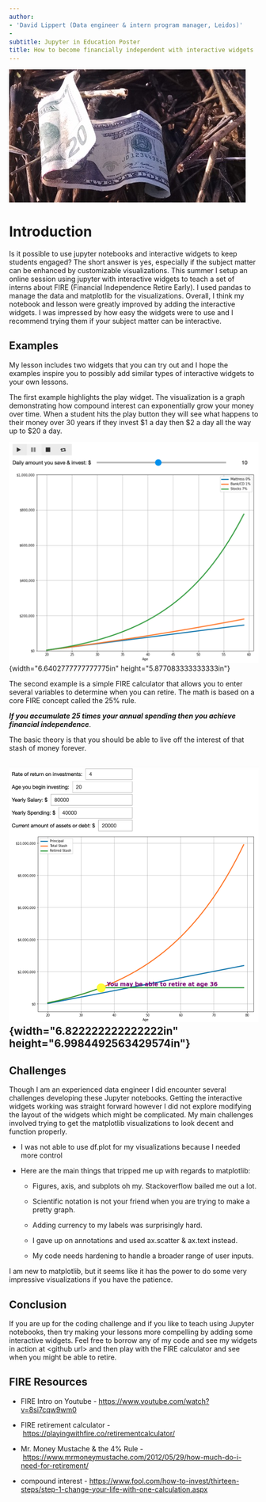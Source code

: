 ```yaml
---
author:
- 'David Lippert (Data engineer & intern program manager, Leidos)'
- 
subtitle: Jupyter in Education Poster
title: How to become financially independent with interactive widgets
---
```


![](media/cash.jpg)

Introduction
============

Is it possible to use jupyter notebooks and interactive widgets to keep
students engaged? The short answer is yes, especially if the subject
matter can be enhanced by customizable visualizations. This summer I
setup an online session using jupyter with interactive widgets to teach
a set of interns about FIRE (Financial Independence Retire Early). I
used pandas to manage the data and matplotlib for the visualizations.
Overall, I think my notebook and lesson were greatly improved by adding
the interactive widgets. I was impressed by how easy the widgets were to
use and I recommend trying them if your subject matter can be
interactive.

Examples
--------

My lesson includes two widgets that you can try out and I hope the
examples inspire you to possibly add similar types of interactive
widgets to your own lessons.

The first example highlights the play widget. The visualization is a
graph demonstrating how compound interest can exponentially grow your
money over time. When a student hits the play button they will see what
happens to their money over 30 years if they invest \$1 a day then \$2 a
day all the way up to \$20 a day.

![](media/fireplay_widget.png){width="6.6402777777777775in"
height="5.877083333333333in"}

The second example is a simple FIRE calculator that allows you to enter
several variables to determine when you can retire. The math is based on
a core FIRE concept called the 25% rule.

***If you accumulate 25 times your annual spending then you achieve
financial independence***.

The basic theory is that you should be able to live off the interest of
that stash of money forever.

![](media/firecalc_widget.png){width="6.822222222222222in" height="6.9984492563429574in"}
--------------------------------------------------------------------------------

Challenges
----------

Though I am an experienced data engineer I did encounter several
challenges developing these Jupyter notebooks. Getting the interactive
widgets working was straight forward however I did not explore modifying
the layout of the widgets which might be complicated. My main challenges
involved trying to get the matplotlib visualizations to look decent and
function properly.

-   I was not able to use df.plot for my visualizations because I needed
    more control

-   Here are the main things that tripped me up with regards to
    matplotlib:

    -   Figures, axis, and subplots oh my. Stackoverflow bailed me out a
        lot.

    -   Scientific notation is not your friend when you are trying to
        make a pretty graph.

    -   Adding currency to my labels was surprisingly hard.

    -   I gave up on annotations and used ax.scatter & ax.text instead.

    -   My code needs hardening to handle a broader range of user
        inputs.

I am new to matplotlib, but it seems like it has the power to do some
very impressive visualizations if you have the patience.

Conclusion
----------

If you are up for the coding challenge and if you like to teach using
Jupyter notebooks, then try making your lessons more compelling by
adding some interactive widgets. Feel free to borrow any of my code and
see my widgets in action at \<github url\> and then play with the FIRE
calculator and see when you might be able to retire.

FIRE Resources
--------------

-   FIRE Intro on Youtube
    - <https://www.youtube.com/watch?v=8si7cqw9wm0>

-   FIRE retirement calculator
    - <https://playingwithfire.co/retirementcalculator/>

-   Mr. Money Mustache & the 4% Rule
    - <https://www.mrmoneymustache.com/2012/05/29/how-much-do-i-need-for-retirement/>

-   compound interest
    - <https://www.fool.com/how-to-invest/thirteen-steps/step-1-change-your-life-with-one-calculation.aspx>
